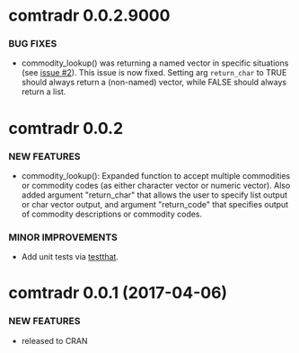 comtradr 0.0.2.9000
===================

### BUG FIXES

* commodity_lookup() was returning a named vector in specific situations (see [issue #2](https://github.com/ChrisMuir/comtradr/issues/2)). This issue is now fixed. Setting arg `return_char` to TRUE should always return a (non-named) vector, while FALSE should always return a list.


comtradr 0.0.2
===================

### NEW FEATURES

* commodity_lookup(): Expanded function to accept multiple commodities or commodity codes (as either character vector or numeric vector). Also added argument "return_char" that allows the user to specify list output or char vector output, and argument "return_code" that specifies output of commodity descriptions or commodity codes.

### MINOR IMPROVEMENTS

* Add unit tests via [testthat](https://github.com/hadley/testthat).


comtradr 0.0.1 (2017-04-06)
===========================

### NEW FEATURES

* released to CRAN
